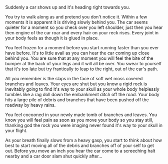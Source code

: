 Suddenly a car shows up and it's heading right towards you.

You try to walk along as and pretend you don't notice it. Within a few moments it is apparent it is driving slowly behind you. The car seems quieter for a moment so you check over you left shoulder, just then you hear then engine of the car roar and every hair on your reck rises. Every joint in your body feels as though it is glued in place.

You feel frozen for a moment before you start running faster than you ever have before. It's to little avail as you can hear the car coming up close behind you. You are sure that at any moment you will feel the bite of the bumper at the back of your legs and it will all be over. You swear to yourself that it's too late but try frantically to leap to the right, out of the car's path.

All you remember is the slaps in the face of soft wet moss covered branches and leaves. Your eyes are shut but you know a rigid rock is inevitably going to find it's way to your skull as your whole body helplessly tumbles like a rag doll down the embankment ditch off the road. Your body hits a large pile of debris and branches that have been pushed off the roadway by heavy rains.

You feel cocooned in your newly made tomb of branches and leaves. You know you will feel pain as soon as you move your body so you stay still, thanking god the rock you were imaging never found it's way to your skull in your flight.

As your breath finally slows from a heavy gasp, you start to think about how best to start moving all of the debris and branches off of your self to get out. Before you move an inch you hear the car come to a screeching halt nearby and a car door slam shut quickly after...
